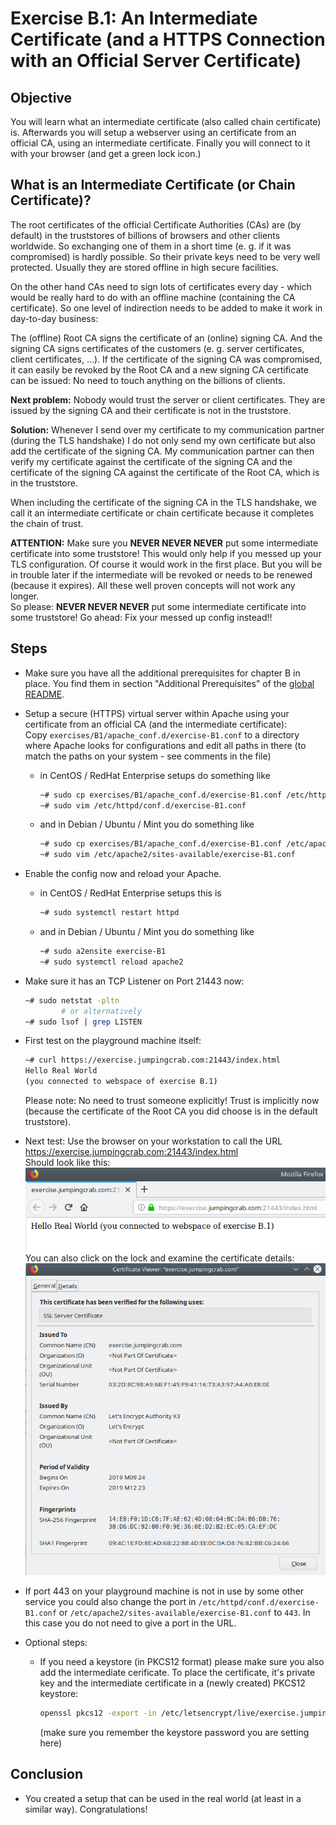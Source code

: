 # Exercise B.1: An Intermediate Certificate (and a HTTPS Connection with an Official Server Certificate)

## Objective
You will learn what an intermediate certificate (also called chain certificate) is. Afterwards you will setup a webserver using an certificate from an official CA, using an intermediate certificate. Finally you will connect to it with your browser (and get a green lock icon.)

## What is an Intermediate Certificate (or Chain Certificate)?
The root certificates of the official Certificate Authorities (CAs) are (by default) in the truststores of billions of browsers and other clients worldwide. So exchanging one of them in a short time (e. g. if it was compromised) is hardly possible. So their private keys need to be very well protected. Usually they are stored offline in high secure facilities.

On the other hand CAs need to sign lots of certificates every day - which would be really hard to do with an offline machine (containing the CA certificate). So one level of indirection needs to be added to make it work in day-to-day business:

The (offline) Root CA signs the certificate of an (online) signing CA. And the signing CA signs certificates of the customers (e. g. server certificates, client certificates, ...). If the certificate of the signing CA was compromised, it can easily be revoked by the Root CA and a new signing CA certificate can be issued: No need to touch anything on the billions of clients.

__Next problem:__ Nobody would trust the server or client certificates. They are issued by the signing CA and their certificate is not in the truststore.

__Solution:__ Whenever I send over my certificate to my communication partner (during the TLS handshake) I do not only send my own certificate but also add the certificate of the signing CA. My communication partner can then verify my certificate against the certificate of the signing CA and the certificate of the signing CA against the certificate of the Root CA, which is in the truststore.

When including the certificate of the signing CA in the TLS handshake, we call it an intermediate certificate or chain certificate because it completes the chain of trust.

__ATTENTION:__ Make sure you __NEVER NEVER NEVER__ put some intermediate certificate into some truststore! This would only help if you messed up your TLS configuration. Of course it would work in the first place. But you will be in trouble later if the intermediate will be revoked or needs to be renewed (because it expires). All these well proven concepts will not work any longer.  
So please: __NEVER NEVER NEVER__ put some intermediate certificate into some truststore! Go ahead: Fix your messed up config instead!!

## Steps

   * Make sure you have all the additional prerequisites for chapter B in place. You find them in section "Additional Prerequisites" of the [global README](../../).

   * Setup a secure (HTTPS) virtual server within Apache using your certificate from an official CA (and the intermediate certificate):  
     Copy `exercises/B1/apache_conf.d/exercise-B1.conf` to a directory where Apache looks for configurations and edit all paths in there (to match the paths on your system - see comments in the file)
      * in CentOS / RedHat Enterprise setups do something like
        ```Bash
        ~# sudo cp exercises/B1/apache_conf.d/exercise-B1.conf /etc/httpd/conf.d/
        ~# sudo vim /etc/httpd/conf.d/exercise-B1.conf
        ```
      * and in Debian / Ubuntu / Mint you do something like
        ```Bash
        ~# sudo cp exercises/B1/apache_conf.d/exercise-B1.conf /etc/apache2/sites-available
        ~# sudo vim /etc/apache2/sites-available/exercise-B1.conf
        ```

   * Enable the config now and reload your Apache.
      * in CentOS / RedHat Enterprise setups this is
        ```Bash
        ~# sudo systemctl restart httpd
        ```
      * and in Debian / Ubuntu / Mint you do something like
        ```Bash
        ~# sudo a2ensite exercise-B1
        ~# sudo systemctl reload apache2
        ```

   * Make sure it has an TCP Listener on Port 21443 now:
     ```Bash
     ~# sudo netstat -pltn
             # or alternatively
     ~# sudo lsof | grep LISTEN
     ```

   * First test on the playground machine itself:
     ```Bash
     ~# curl https://exercise.jumpingcrab.com:21443/index.html
     Hello Real World
     (you connected to webspace of exercise B.1)
     ```
     Please note: No need to trust someone explicitly! Trust is implicitly now (because the certificate of the Root CA you did choose is in the default truststore).

   * Next test: Use the browser on your workstation to call the URL https://exercise.jumpingcrab.com:21443/index.html  
     Should look like this:  
     ![Browser Screenshot](images/website.png "You get a green lock symbol")  
     You can also click on the lock and examine the certificate details:  
     ![Certificate details](images/certificate_details.png "Certificate details")

   * If port 443 on your playground machine is not in use by some other service you could also change the port in `/etc/httpd/conf.d/exercise-B1.conf` or `/etc/apache2/sites-available/exercise-B1.conf` to `443`. In this case you do not need to give a port in the URL.

   * Optional steps:  
      - If you need a keystore (in PKCS12 format) please make sure you also add the intermediate cerificate. To place the certificate, it's private key and the intermediate certificate in a (newly created) PKCS12 keystore:  
        ```Bash
        openssl pkcs12 -export -in /etc/letsencrypt/live/exercise.jumpingcrab.com/cert.pem -inkey /etc/letsencrypt/live/exercise.jumpingcrab.com/privkey.pem -certfile /etc/letsencrypt/live/exercise.jumpingcrab.com/chain.pem -out exercise.jumpingcrab.com.keystore.p12
        ```
        (make sure you remember the keystore password you are setting here)

## Conclusion

   * You created a setup that can be used in the real world (at least in a similar way). Congratulations!
